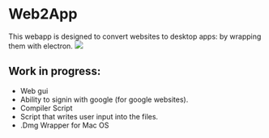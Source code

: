 # Web2App
This webapp is designed to convert websites to desktop apps: by wrapping them with electron.
[![](https://i.imgur.com/3rUUVKx.jpg)](#)

Work in progress:
------
- Web gui
- Ability to signin with google (for google websites).
- Compiler Script
- Script that writes user input into the files.
- .Dmg Wrapper for Mac OS
